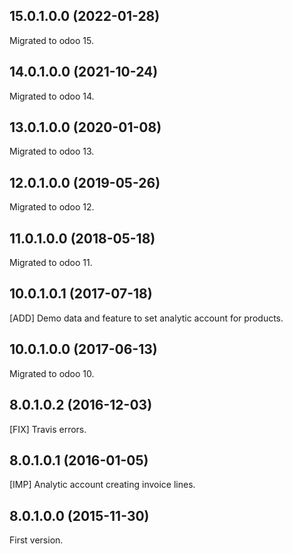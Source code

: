 ## 15.0.1.0.0 (2022-01-28)

Migrated to odoo 15.

## 14.0.1.0.0 (2021-10-24)

Migrated to odoo 14.

## 13.0.1.0.0 (2020-01-08)

Migrated to odoo 13.

## 12.0.1.0.0 (2019-05-26)

Migrated to odoo 12.

## 11.0.1.0.0 (2018-05-18)

Migrated to odoo 11.

## 10.0.1.0.1 (2017-07-18)

\[ADD\] Demo data and feature to set analytic account for products.

## 10.0.1.0.0 (2017-06-13)

Migrated to odoo 10.

## 8.0.1.0.2 (2016-12-03)

\[FIX\] Travis errors.

## 8.0.1.0.1 (2016-01-05)

\[IMP\] Analytic account creating invoice lines.

## 8.0.1.0.0 (2015-11-30)

First version.
